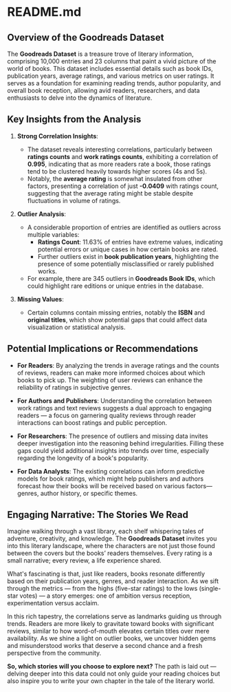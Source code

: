 # README.md

## Overview of the Goodreads Dataset

The **Goodreads Dataset** is a treasure trove of literary information, comprising 10,000 entries and 23 columns that paint a vivid picture of the world of books. This dataset includes essential details such as book IDs, publication years, average ratings, and various metrics on user ratings. It serves as a foundation for examining reading trends, author popularity, and overall book reception, allowing avid readers, researchers, and data enthusiasts to delve into the dynamics of literature.

## Key Insights from the Analysis

1. **Strong Correlation Insights**:
   - The dataset reveals interesting correlations, particularly between **ratings counts** and **work ratings counts**, exhibiting a correlation of **0.995**, indicating that as more readers rate a book, those ratings tend to be clustered heavily towards higher scores (4s and 5s).
   - Notably, the **average rating** is somewhat insulated from other factors, presenting a correlation of just **-0.0409** with ratings count, suggesting that the average rating might be stable despite fluctuations in volume of ratings.
   
2. **Outlier Analysis**:
   - A considerable proportion of entries are identified as outliers across multiple variables:
     - **Ratings Count**: 11.63% of entries have extreme values, indicating potential errors or unique cases in how certain books are rated.
     - Further outliers exist in **book publication years**, highlighting the presence of some potentially misclassified or rarely published works.
   - For example, there are 345 outliers in **Goodreads Book IDs**, which could highlight rare editions or unique entries in the database.

3. **Missing Values**:
   - Certain columns contain missing entries, notably the **ISBN** and **original titles**, which show potential gaps that could affect data visualization or statistical analysis.

## Potential Implications or Recommendations

- **For Readers**: By analyzing the trends in average ratings and the counts of reviews, readers can make more informed choices about which books to pick up. The weighting of user reviews can enhance the reliability of ratings in subjective genres.
  
- **For Authors and Publishers**: Understanding the correlation between work ratings and text reviews suggests a dual approach to engaging readers — a focus on garnering quality reviews through reader interactions can boost ratings and public perception.

- **For Researchers**: The presence of outliers and missing data invites deeper investigation into the reasoning behind irregularities. Filling these gaps could yield additional insights into trends over time, especially regarding the longevity of a book's popularity.

- **For Data Analysts**: The existing correlations can inform predictive models for book ratings, which might help publishers and authors forecast how their books will be received based on various factors—genres, author history, or specific themes.

## Engaging Narrative: The Stories We Read

Imagine walking through a vast library, each shelf whispering tales of adventure, creativity, and knowledge. The **Goodreads Dataset** invites you into this literary landscape, where the characters are not just those found between the covers but the books’ readers themselves. Every rating is a small narrative; every review, a life experience shared. 

What's fascinating is that, just like readers, books resonate differently based on their publication years, genres, and reader interaction. As we sift through the metrics — from the highs (five-star ratings) to the lows (single-star votes) — a story emerges: one of ambition versus reception, experimentation versus acclaim.

In this rich tapestry, the correlations serve as landmarks guiding us through trends. Readers are more likely to gravitate toward books with significant reviews, similar to how word-of-mouth elevates certain titles over mere availability. As we shine a light on outlier books, we uncover hidden gems and misunderstood works that deserve a second chance and a fresh perspective from the community.

**So, which stories will you choose to explore next?** The path is laid out — delving deeper into this data could not only guide your reading choices but also inspire you to write your own chapter in the tale of the literary world.